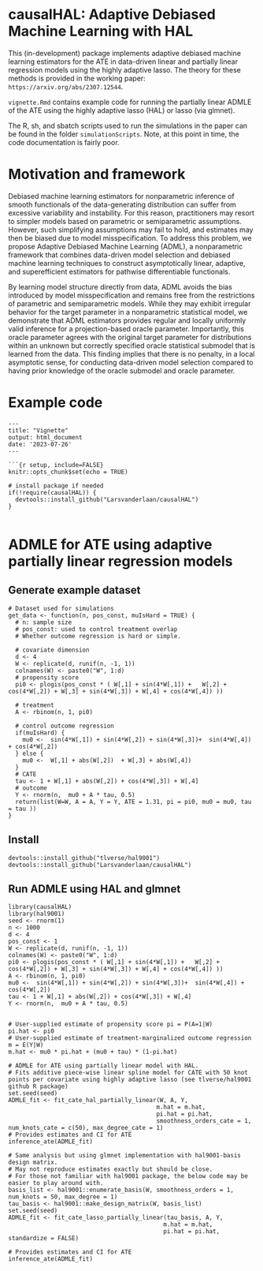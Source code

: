 # causalHAL: Adaptive Debiased Machine Learning with HAL

This (in-development) package implements adaptive debiased machine learning estimators for the ATE in data-driven linear and partially linear regression models using the highly adaptive lasso. The theory for these methods is provided in the working paper: `https://arxiv.org/abs/2307.12544`.

`vignette.Rmd` contains example code for running the partially linear ADMLE of the ATE using the highly adaptive lasso (HAL) or lasso (via glmnet).

The R, sh, and sbatch scripts used to run the simulations in the paper can be found in the folder `simulationScripts`. 
Note, at this point in time, the code documentation is fairly poor.

# Motivation and framework 

Debiased machine learning estimators for nonparametric inference of smooth functionals of the data-generating distribution can suffer from excessive variability and instability. For this reason, practitioners may resort to simpler models based on parametric or semiparametric assumptions. However, such simplifying assumptions may fail to hold, and estimates may then be biased due to model misspecification. To address this problem, we propose Adaptive Debiased Machine Learning (ADML), a nonparametric framework that combines data-driven model selection and debiased machine learning techniques to construct asymptotically linear, adaptive, and superefficient estimators for pathwise differentiable functionals. 

By learning model structure directly from data, ADML avoids the bias introduced by model misspecification and remains free from the restrictions of parametric and semiparametric models. While they may exhibit irregular behavior for the target parameter in a nonparametric statistical model, we demonstrate that ADML estimators provides regular and locally uniformly valid inference for a projection-based oracle parameter. Importantly, this oracle parameter agrees with the original target parameter for distributions within an unknown but correctly specified oracle statistical submodel that is learned from the data. This finding implies that there is no penalty, in a local asymptotic sense, for conducting data-driven model selection compared to having prior knowledge of the oracle submodel and oracle parameter.  

# Example code

```{r}
---
title: "Vignette"
output: html_document
date: '2023-07-26'
---

```{r setup, include=FALSE}
knitr::opts_chunk$set(echo = TRUE)
```


```{r}
# install package if needed
if(!require(causalHAL)) {
  devtools::install_github("Larsvanderlaan/causalHAL")
}
 
```

# ADMLE for ATE using adaptive partially linear regression models

## Generate example dataset

```{r}
# Dataset used for simulations
get_data <- function(n, pos_const, muIsHard = TRUE) {
  # n: sample size
  # pos_const: used to control treatment overlap
  # Whether outcome regression is hard or simple.
  
  # covariate dimension
  d <- 4
  W <- replicate(d, runif(n, -1, 1))
  colnames(W) <- paste0("W", 1:d)
  # propensity score
  pi0 <- plogis(pos_const * ( W[,1] + sin(4*W[,1]) +   W[,2] + cos(4*W[,2]) + W[,3] + sin(4*W[,3]) + W[,4] + cos(4*W[,4]) ))
 
  # treatment
  A <- rbinom(n, 1, pi0)
  
  # control outcome regression
  if(muIsHard) {
    mu0 <-  sin(4*W[,1]) + sin(4*W[,2]) + sin(4*W[,3])+  sin(4*W[,4]) + cos(4*W[,2])
  } else {
    mu0 <-  W[,1] + abs(W[,2])  + W[,3] + abs(W[,4])
  }
  # CATE
  tau <- 1 + W[,1] + abs(W[,2]) + cos(4*W[,3]) + W[,4]
  # outcome
  Y <- rnorm(n,  mu0 + A * tau, 0.5)
  return(list(W=W, A = A, Y = Y, ATE = 1.31, pi = pi0, mu0 = mu0, tau = tau ))
}

```


## Install

```
devtools::install_github("tlverse/hal9001")
devtools::install_github("Larsvanderlaan/causalHAL")
```

## Run ADMLE using HAL and glmnet

 ```
library(causalHAL)
library(hal9001)
seed <- rnorm(1)
n <- 1000
d <- 4
pos_const <- 1
W <- replicate(d, runif(n, -1, 1))
colnames(W) <- paste0("W", 1:d)
pi0 <- plogis(pos_const * ( W[,1] + sin(4*W[,1]) +   W[,2] + cos(4*W[,2]) + W[,3] + sin(4*W[,3]) + W[,4] + cos(4*W[,4]) ))
A <- rbinom(n, 1, pi0)
mu0 <-  sin(4*W[,1]) + sin(4*W[,2]) + sin(4*W[,3])+  sin(4*W[,4]) + cos(4*W[,2])
tau <- 1 + W[,1] + abs(W[,2]) + cos(4*W[,3]) + W[,4]
Y <- rnorm(n,  mu0 + A * tau, 0.5)


# User-supplied estimate of propensity score pi = P(A=1|W)
pi.hat <- pi0
# User-supplied estimate of treatment-marginalized outcome regression m = E(Y|W)
m.hat <- mu0 * pi.hat + (mu0 + tau) * (1-pi.hat)

# ADMLE for ATE using partially linear model with HAL.
# Fits additive piece-wise linear spline model for CATE with 50 knot points per covariate using highly adaptive lasso (see tlverse/hal9001 github R package)
set.seed(seed)
ADMLE_fit <- fit_cate_hal_partially_linear(W, A, Y, 
                                           m.hat = m.hat,
                                           pi.hat = pi.hat,
                                           smoothness_orders_cate = 1, num_knots_cate = c(50), max_degree_cate = 1)
# Provides estimates and CI for ATE
inference_ate(ADMLE_fit)

# Same analysis but using glmnet implementation with hal9001-basis design matrix.
# May not reproduce estimates exactly but should be close.
# For those not familiar with hal9001 package, the below code may be easier to play around with.
basis_list <- hal9001::enumerate_basis(W, smoothness_orders = 1, num_knots = 50, max_degree = 1)
tau_basis <- hal9001::make_design_matrix(W, basis_list)
set.seed(seed)
ADMLE_fit <- fit_cate_lasso_partially_linear(tau_basis, A, Y, 
                                             m.hat = m.hat,
                                             pi.hat = pi.hat, standardize = FALSE)

# Provides estimates and CI for ATE
inference_ate(ADMLE_fit)
 ```

